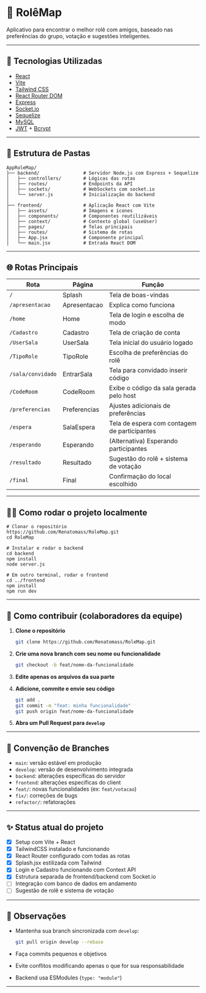 # 🎉 RolêMap

Aplicativo para encontrar o melhor rolê com amigos, baseado nas preferências do grupo, votação e sugestões inteligentes.

---

## 🚀 Tecnologias Utilizadas

* [React](https://reactjs.org/)
* [Vite](https://vitejs.dev/)
* [Tailwind CSS](https://tailwindcss.com/)
* [React Router DOM](https://reactrouter.com/)
* [Express](https://expressjs.com/)
* [Socket.io](https://socket.io/)
* [Sequelize](https://sequelize.org/)
* [MySQL](https://www.mysql.com/)
* [JWT](https://jwt.io/) + [Bcrypt](https://github.com/kelektiv/node.bcrypt.js)

---

## 📁 Estrutura de Pastas

```
AppRoleMap/
├── backend/                # Servidor Node.js com Express + Sequelize
│   ├── controllers/        # Lógicas das rotas
│   ├── routes/             # Endpoints da API
│   ├── sockets/            # WebSockets com socket.io
│   └── server.js           # Inicialização do backend
│
├── frontend/               # Aplicação React com Vite
│   ├── assets/             # Imagens e ícones
│   ├── components/         # Componentes reutilizáveis
│   ├── context/            # Contexto global (useUser)
│   ├── pages/              # Telas principais
│   ├── routes/             # Sistema de rotas
│   ├── App.jsx             # Componente principal
│   └── main.jsx            # Entrada React DOM
```

---

## 🌐 Rotas Principais

| Rota              | Página       | Função                                       |
| ----------------- | ------------ | -------------------------------------------- |
| `/`               | Splash       | Tela de boas-vindas                          |
| `/apresentacao`   | Apresentacao | Explica como funciona                        |
| `/home`           | Home         | Tela de login e escolha de modo              |
| `/Cadastro`       | Cadastro     | Tela de criação de conta                     |
| `/UserSala`       | UserSala     | Tela inicial do usuário logado               |
| `/TipoRole`       | TipoRole     | Escolha de preferências do rolê              |
| `/sala/convidado` | EntrarSala   | Tela para convidado inserir código           |
| `/CodeRoom`       | CodeRoom     | Exibe o código da sala gerada pelo host      |
| `/preferencias`   | Preferencias | Ajustes adicionais de preferências           |
| `/espera`         | SalaEspera   | Tela de espera com contagem de participantes |
| `/esperando`      | Esperando    | (Alternativa) Esperando participantes        |
| `/resultado`      | Resultado    | Sugestão do rolê + sistema de votação        |
| `/final`          | Final        | Confirmação do local escolhido               |

---

## 🧑‍💻 Como rodar o projeto localmente

```
# Clonar o repositório
https://github.com/Renatomass/RoleMap.git
cd RoleMap

# Instalar e rodar o backend
cd backend
npm install
node server.js

# Em outro terminal, rodar o frontend
cd ../frontend
npm install
npm run dev
```

---

## 🧠 Como contribuir (colaboradores da equipe)

1. **Clone o repositório**

   ```bash
   git clone https://github.com/Renatomass/RoleMap.git
   ```
2. **Crie uma nova branch com seu nome ou funcionalidade**

   ```bash
   git checkout -b feat/nome-da-funcionalidade
   ```
3. **Edite apenas os arquivos da sua parte**
4. **Adicione, commite e envie seu código**

   ```bash
   git add .
   git commit -m "feat: minha funcionalidade"
   git push origin feat/nome-da-funcionalidade
   ```
5. **Abra um Pull Request para `develop`**

---

## 🧾 Convenção de Branches

* `main`: versão estável em produção
* `develop`: versão de desenvolvimento integrada
* `backend`: alterações específicas do servidor
* `frontend`: alterações específicas do client
* `feat/`: novas funcionalidades (ex: `feat/votacao`)
* `fix/`: correções de bugs
* `refactor/`: refatorações

---

## ✨ Status atual do projeto

* [x] Setup com Vite + React
* [x] TailwindCSS instalado e funcionando
* [x] React Router configurado com todas as rotas
* [x] Splash.jsx estilizada com Tailwind
* [x] Login e Cadastro funcionando com Context API
* [x] Estrutura separada de frontend/backend com Socket.io
* [ ] Integração com banco de dados em andamento
* [ ] Sugestão de rolê e sistema de votação

---

## 📌 Observações

* Mantenha sua branch sincronizada com `develop`:

  ```bash
  git pull origin develop --rebase
  ```
* Faça commits pequenos e objetivos
* Evite conflitos modificando apenas o que for sua responsabilidade
* Backend usa ESModules (`type: "module"`)

---